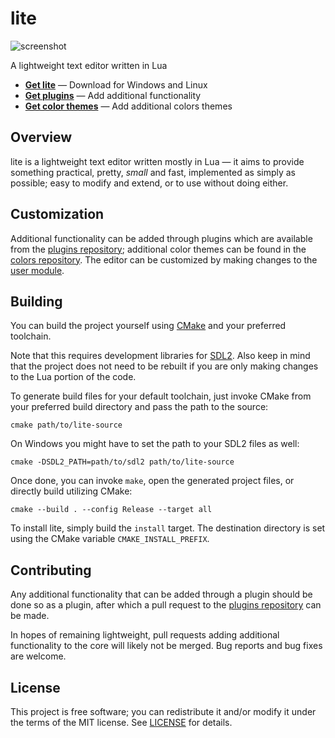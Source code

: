 # lite
![screenshot](https://user-images.githubusercontent.com/3920290/81471642-6c165880-91ea-11ea-8cd1-fae7ae8f0bc4.png)

A lightweight text editor written in Lua

* **[Get lite](https://github.com/rxi/lite/releases/latest)** — Download
  for Windows and Linux
* **[Get plugins](https://github.com/rxi/lite-plugins)** — Add additional
  functionality
* **[Get color themes](https://github.com/rxi/lite-colors)** — Add additional colors
  themes

## Overview
lite is a lightweight text editor written mostly in Lua — it aims to provide
something practical, pretty, *small* and fast, implemented as simply as
possible; easy to modify and extend, or to use without doing either.

## Customization
Additional functionality can be added through plugins which are available from
the [plugins repository](https://github.com/rxi/lite-plugins); additional color
themes can be found in the [colors repository](https://github.com/rxi/lite-colors).
The editor can be customized by making changes to the
[user module](data/user/init.lua).

## Building
You can build the project yourself using [CMake](https://www.cmake.org/) and your
preferred toolchain.

Note that this requires development libraries for [SDL2](https://www.libsdl.org/).
Also keep in mind that the project does not need to be rebuilt if you are only
making changes to the Lua portion of the code.

To generate build files for your default toolchain, just invoke CMake from your
preferred build directory and pass the path to the source:

    cmake path/to/lite-source

On Windows you might have to set the path to your SDL2 files as well:

    cmake -DSDL2_PATH=path/to/sdl2 path/to/lite-source

Once done, you can invoke `make`, open the generated project files, or directly
build utilizing CMake:

    cmake --build . --config Release --target all

To install lite, simply build the `install` target. The destination directory is
set using the CMake variable `CMAKE_INSTALL_PREFIX`.

## Contributing
Any additional functionality that can be added through a plugin should be done
so as a plugin, after which a pull request to the
[plugins repository](https://github.com/rxi/lite-plugins) can be made.

In hopes of remaining lightweight, pull requests adding additional functionality
to the core will likely not be merged. Bug reports and bug fixes are welcome.

## License
This project is free software; you can redistribute it and/or modify it under
the terms of the MIT license. See [LICENSE](LICENSE) for details.
